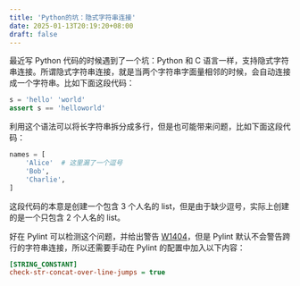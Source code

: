 ```yaml
---
title: 'Python的坑：隐式字符串连接'
date: 2025-01-13T20:19:20+08:00
draft: false
---
```


最近写 Python 代码的时候遇到了一个坑：Python 和 C 语言一样，支持隐式字符串连接。所谓隐式字符串连接，就是当两个字符串字面量相邻的时候，会自动连接成一个字符串。比如下面这段代码：

```python
s = 'hello' 'world'
assert s == 'helloworld'
```

利用这个语法可以将长字符串拆分成多行，但是也可能带来问题，比如下面这段代码：

```python
names = [
    'Alice'  # 这里漏了一个逗号
    'Bob',
    'Charlie',
]
```

这段代码的本意是创建一个包含 3 个人名的 list，但是由于缺少逗号，实际上创建的是一个只包含 2 个人名的 list。

好在 Pylint 可以检测这个问题，并给出警告 [W1404](https://pylint.readthedocs.io/en/latest/user_guide/messages/warning/implicit-str-concat.html)，但是 Pylint 默认不会警告跨行的字符串连接，所以还需要手动在 Pylint 的配置中加入以下内容：

```ini
[STRING_CONSTANT]
check-str-concat-over-line-jumps = true
```
